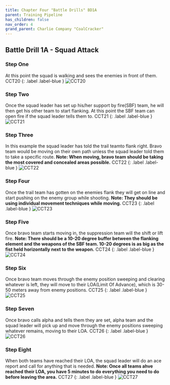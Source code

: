 ```yaml
---
title: Chapter Four "Battle Drills" BD1A
parent: Training Pipeline
has_children: false
nav_order: 4
grand_parent: Charlie Company "CoalCracker"
---
```

## Battle Drill 1A - Squad Attack

### Step One
At this point the squad is walking and sees the enemies in front of them.
CCT20
{: .label .label-blue }
![CCT20](https://github.com/Baconbits111/28thDocs/blob/main/images/CCT20.png?raw=true)

### Step Two
Once the squad leader has set up his/her support by fire(SBF) team, he will then get his other team to start flanking. At this point the SBF team can open fire if the squad leader tells them to.
CCT21
{: .label .label-blue }
![CCT21](https://github.com/Baconbits111/28thDocs/blob/main/images/CCT21.png?raw=true)

### Step Three
In this example the squad leader has told the trail teamto flank right. Bravo team would be moving on their own path unless the squad leader told them to take a specific route. **Note: When moving, bravo team should be taking the most covered and concealed areas possible.**
CCT22
{: .label .label-blue }
![CCT22](https://github.com/Baconbits111/28thDocs/blob/main/images/CCT22.png?raw=true)

### Step Four
Once the trail team has gotten on the enemies flank they will get on line and start pushing on the enemy group while shooting. **Note: They should be using individual movement techniques while moving.**
CCT23
{: .label .label-blue }
![CCT23](https://github.com/Baconbits111/28thDocs/blob/main/images/CCT23.png?raw=true)

### Step Five
Once bravo team starts moving in, the suppression team will the shift or lift fire. **Note: There should be a 10-20 degree buffer between the flanking element and the weapons of the SBF team. 10-20 degrees is as big as the fist held horizontally next to the weapon.**
CCT24
{: .label .label-blue }
![CCT24](https://github.com/Baconbits111/28thDocs/blob/main/images/CCT25.png?raw=true)

### Step Six
Once bravo team moves through the enemy position sweeping and clearing whatever is left, they will move to their LOA(Limit Of Advance), which is 30-50 meters away from enemy positions.
CCT25
{: .label .label-blue }
![CCT25](https://github.com/Baconbits111/28thDocs/blob/main/images/CCT26.png?raw=true)

### Step Seven
Once bravo calls alpha and tells them they are set, alpha team and the squad leader will pick up and move through the enemy positions sweeping whatever remains, moving to their LOA.
CCT26
{: .label .label-blue }
![CCT26](https://github.com/Baconbits111/28thDocs/blob/main/images/CCT26.png?raw=true)

### Step Eight
When both teams have reached their LOA, the squad leader will do an ace report and call for anything that is needed. **Note: Once all teams ahve reached their LOA, you have 5 minutes to do everything you need to do before leaving the area.**
CCT27
{: .label .label-blue }
![CCT27](https://github.com/Baconbits111/28thDocs/blob/main/images/CCT27.png?raw=true)
